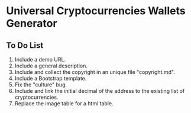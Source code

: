 # Universal Cryptocurrencies Wallets Generator

## To Do List

1. Include a demo URL.
2. Include a general description.
3. Include and collect the copyright in an unique file "copyright.md".
4. Include a Bootstrap template.
5. Fix the "culture" bug.
6. Include and link the initial decimal of the address to the existing list of cryptocurrencies.
7. Replace the image table for a html table.
